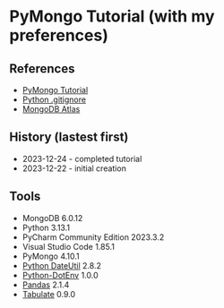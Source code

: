 # PyMongo Tutorial (with my preferences)
## References
* [PyMongo Tutorial](https://www.mongodb.com/languages/python)
* [Python .gitignore](https://github.com/github/gitignore/blob/main/Python.gitignore)
* [MongoDB Atlas](https://www.mongodb.com/atlas/database)
## History (lastest first)
* 2023-12-24 - completed tutorial
* 2023-12-22 - initial creation
## Tools
* MongoDB 6.0.12
* Python 3.13.1
* PyCharm Community Edition  2023.3.2
* Visual Studio Code 1.85.1
* PyMongo 4.10.1
* [Python DateUtil](https://dateutil.readthedocs.io/en/stable/) 2.8.2
* [Python-DotEnv](https://pypi.org/project/python-dotenv/) 1.0.0
* [Pandas](https://pandas.pydata.org/) 2.1.4
* [Tabulate](https://pypi.org/project/tabulate/) 0.9.0